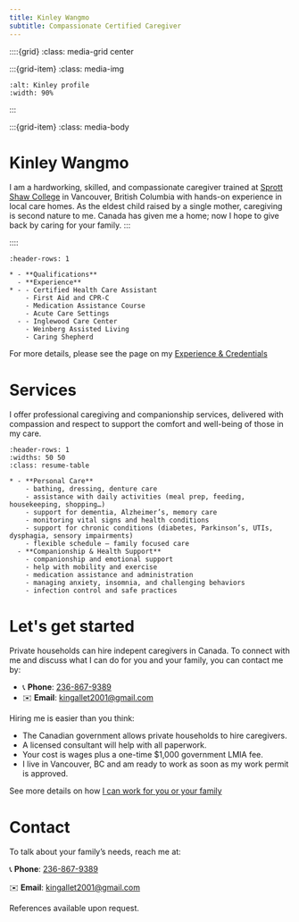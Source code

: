 ```yaml
---
title: Kinley Wangmo
subtitle: Compassionate Certified Caregiver
---
```


<!-- [**About me**](#Kinley-Wangmo) • [**Services**](#Services) • [**Hiring me**](#Let's-get-started) • [**Contact**](#Contact) -->

::::{grid}
:class: media-grid center

:::{grid-item}
:class: media-img

```{image} ./media/Kinley-profile.jpeg
:alt: Kinley profile
:width: 90%
```
:::

:::{grid-item}
:class: media-body
# Kinley Wangmo
I am a hardworking, skilled, and compassionate caregiver trained at [Sprott Shaw College](https://sprottshaw.com/nursing-healthcare/health-care-assistant-program/) in Vancouver, British Columbia with hands-on experience in local care homes. As the eldest child raised by a single mother, caregiving is second nature to me. Canada has given me a home; now I hope to give back by caring for your family.
:::

::::

```{list-table}
:header-rows: 1

* - **Qualifications**
  - **Experience**
* - - Certified Health Care Assistant
    - First Aid and CPR-C
    - Medication Assistance Course
    - Acute Care Settings
  - - Inglewood Care Center
    - Weinberg Assisted Living
    - Caring Shepherd
```

For more details, please see the page on my [Experience & Credentials](experience-credentials)

# Services
I offer professional caregiving and companionship services, delivered with compassion and respect to support the comfort and well-being of those in my care.


```{list-table}
:header-rows: 1
:widths: 50 50
:class: resume-table

* - **Personal Care**
    - bathing, dressing, denture care
    - assistance with daily activities (meal prep, feeding, housekeeping, shopping…)
    - support for dementia, Alzheimer’s, memory care
    - monitoring vital signs and health conditions
    - support for chronic conditions (diabetes, Parkinson’s, UTIs, dysphagia, sensory impairments)
    - flexible schedule – family focused care
  - **Companionship & Health Support**
    - companionship and emotional support
    - help with mobility and exercise
    - medication assistance and administration
    - managing anxiety, insomnia, and challenging behaviors
    - infection control and safe practices
```


# Let's get started

Private households can hire indepent caregivers in Canada. To connect with me and discuss what I can do for you and your family, you can contact me by:
- 📞 **Phone**: [236-867-9389](tel:+12368679389)
- ✉️ **Email**: [kingallet2001@gmail.com](mailto:kingallet2001@gmail.com)

Hiring me is easier than you think:
- The Canadian government allows private households to hire caregivers.
- A licensed consultant will help with all paperwork.
- Your cost is wages plus a one-time $1,000 government LMIA
fee.
- I live in Vancouver, BC and am ready to work as soon as my work permit is
approved.

See more details on how [I can work for you or your family](./let-me-care-for-you)

# Contact

To talk about your family’s needs, reach me at:

📞 **Phone**:  [236-867-9389](tel:+12368679389)

✉️ **Email**:  [kingallet2001@gmail.com](mailto:kingallet2001@gmail.com)

<!-- In-depth information about my background and qualifications and the LMIA
procedure: httpskinleyw.ca -->

References available upon request.
<!--


### My Training & Credentials

I completed the Health Care Assistant Program at Sprott Shaw College,
Vancouver, where I trained in both classroom and clinical settings.

Certifications:

-   Certified Health Care Assistant (BC Care Registry)

-   First Aid & CPR-C with AED

-   Food Safe Level 1

-   WHMIS

-   Crisis Prevention (CPI)

-   Medication Assistance Course

-   Care in Acute Care Setting

-   Respirator Fit Test

Clinical Experience:

-   Inglewood Care Centre -- Multi-level and complex care (personal
    care, lifts, feeding, emotional support)

-   Weinberg Assisted Living -- Assisted living and home support (ADLs,
    companionship, meal service, respecting privacy and dignity)

-   Caring Shepherd -- Currently working as a Health Care Assistant as
    part of my internship, providing in-home and care centre support.
    This gave me 6 months of hands-on Canadian experience, including
    personal care, mobility assistance, medication reminders, and
    collaboration with families and nurses.

Work Experience:

-   Caring Shepherd (Vancouver, BC) -- Currently working as a Health
    Care Assistant as part of my internship. Provides in-home and care
    centre support, including personal care, mobility assistance,
    medication reminders, and collaboration with families and nurses.

-   Independent Airbnb Cleaner (Vancouver, BC) -- Provides Airbnb
    cleaning, move-out cleaning, office cleaning, and general
    residential cleaning. Developed strong time management, attention to
    detail, and reliability while balancing work and study.

-   Personal Support Worker (Bhutan) -- Assisted with meals, medication
    reminders, personal care, and companionship, developing
    multitasking, empathy, and communication skills.

### What I Offer

![A list of health care AI-generated content may be
incorrect.](./media/image8.png){width="5.277777777777778in"
height="7.079502405949256in"}

### What I'm Looking For

I am seeking an employer who can provide an LMIA (Labour Market Impact
Assessment) so I can continue working legally in Canada. While the
LMIA/work permit is being processed, I am ready to start immediately as
a volunteer.

Here's what it means for you:

-   You can legally hire me as your caregiver.

-   I can handle paperwork with the help of my immigration
    consultant:       

    -   Mr. Justin Shim

    -   Email: Justin.shim@cannestimm.com

    -   Phone: 604-662-3266 / 236-521-5105

    -   Company: CanNest Immigration Consulting

    -   Address: 1308-1030 West Georgia St, Vancouver, BC, V6E2Y3

-   Your main cost is my wages plus the one-time government LMIA fee of
    \$1,000.

My Commitment and Closing Statement

If you provide me with an LMIA and hire me to care for your loved one, I
will ensure they receive the happiest, highest-quality care. I am
hardworking, dependable, and maintain a positive attitude. Caring for
the elderly makes me feel connected to my own mother and grandparents,
and it gives me deep satisfaction and purpose.

I will make sure you never regret hiring or helping me. I value loyalty,
gratitude, and trust, and I will bring those qualities into the care of
your loved one every single day.

I truly hope to meet you soon. While you help me fulfill my biggest
dream of building a future for my family, I will ensure your loved one
spends their days receiving the happiest, highest-quality care.
Together, we can create a relationship built on trust, compassion, and
respect --- and both of us will find what we are looking for.

-->
